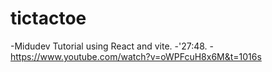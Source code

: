 # tictactoe

-Midudev Tutorial 
using React and vite.
-'27:48.
-https://www.youtube.com/watch?v=oWPFcuH8x6M&t=1016s